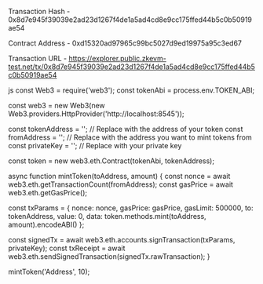 Transaction Hash - 0x8d7e945f39039e2ad23d1267f4de1a5ad4cd8e9cc175ffed44b5c0b50919ae54

Contract Address - 0xd15320ad97965c99bc5027d9ed19975a95c3ed67

Transaction URL - https://explorer.public.zkevm-test.net/tx/0x8d7e945f39039e2ad23d1267f4de1a5ad4cd8e9cc175ffed44b5c0b50919ae54

js
const Web3 = require('web3');
const tokenAbi = process.env.TOKEN_ABI;

const web3 = new Web3(new Web3.providers.HttpProvider('http://localhost:8545'));

const tokenAddress = ''; // Replace with the address of your token
const fromAddress = ''; // Replace with the address you want to mint tokens from
const privateKey = ''; // Replace with your private key

const token = new web3.eth.Contract(tokenAbi, tokenAddress);

async function mintToken(toAddress, amount) {
  const nonce = await web3.eth.getTransactionCount(fromAddress);
  const gasPrice = await web3.eth.getGasPrice();

  const txParams = {
    nonce: nonce,
    gasPrice: gasPrice,
    gasLimit: 500000,
    to: tokenAddress,
    value: 0,
    data: token.methods.mint(toAddress, amount).encodeABI()
  };

  const signedTx = await web3.eth.accounts.signTransaction(txParams, privateKey);
  const txReceipt = await web3.eth.sendSignedTransaction(signedTx.rawTransaction);
}

mintToken('Address', 10);

